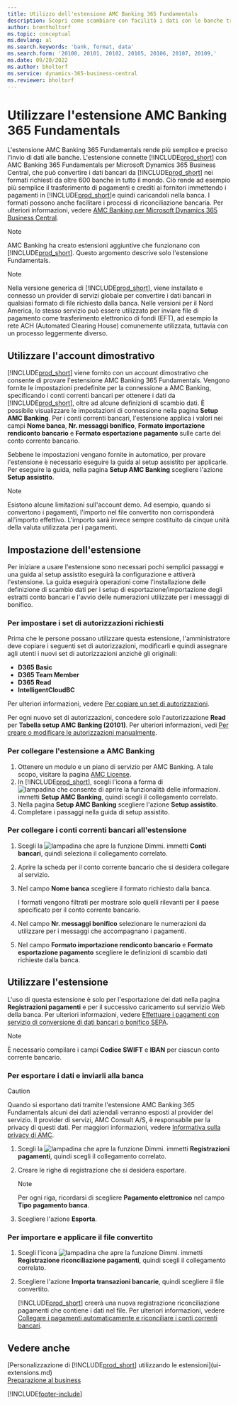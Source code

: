 ```yaml
---
title: Utilizzo dell'estensione AMC Banking 365 Fundamentals
description: Scopri come scambiare con facilità i dati con le banche trasformando i dati nel formato richiesto.
author: brentholtorf
ms.topic: conceptual
ms.devlang: al
ms.search.keywords: 'bank, format, data'
ms.search.form: '20100, 20101, 20102, 20105, 20106, 20107, 20109,'
ms.date: 09/20/2022
ms.author: bholtorf
ms.service: dynamics-365-business-central
ms.reviewer: bholtorf
---
```


# Utilizzare l'estensione AMC Banking 365 Fundamentals

L'estensione AMC Banking 365 Fundamentals rende più semplice e preciso l'invio di dati alle banche. L'estensione connette [!INCLUDE[prod_short](includes/prod_short.md)] con AMC Banking 365 Fundamentals per Microsoft Dynamics 365 Business Central, che può convertire i dati bancari da [!INCLUDE[prod_short](includes/prod_short.md)] nei formati richiesti da oltre 600 banche in tutto il mondo. Ciò rende ad esempio più semplice il trasferimento di pagamenti e crediti ai fornitori immettendo i pagamenti in [!INCLUDE[prod_short](includes/prod_short.md)]e quindi caricandoli nella banca. I formati possono anche facilitare i processi di riconciliazione bancaria. Per ulteriori informazioni, vedere [AMC Banking per Microsoft Dynamics 365 Business Central](https://www.amcbanking.com/bc-fundamentals/).

> [!NOTE]
> AMC Banking ha creato estensioni aggiuntive che funzionano con [!INCLUDE[prod_short](includes/prod_short.md)]. Questo argomento descrive solo l'estensione Fundamentals.

> [!NOTE]
> Nella versione generica di [!INCLUDE[prod_short](includes/prod_short.md)], viene installato e connesso un provider di servizi globale per convertire i dati bancari in qualsiasi formato di file richiesto dalla banca. Nelle versioni per il Nord America, lo stesso servizio può essere utilizzato per inviare file di pagamento come trasferimento elettronico di fondi (EFT), ad esempio la rete ACH (Automated Clearing House) comunemente utilizzata, tuttavia con un processo leggermente diverso.

## Utilizzare l'account dimostrativo

[!INCLUDE[prod_short](includes/prod_short.md)] viene fornito con un account dimostrativo che consente di provare l'estensione AMC Banking 365 Fundamentals. Vengono fornite le impostazioni predefinite per la connessione a AMC Banking, specificando i conti correnti bancari per ottenere i dati da [!INCLUDE[prod_short](includes/prod_short.md)], oltre ad alcune definizioni di scambio dati. È possibile visualizzare le impostazioni di connessione nella pagina **Setup AMC Banking**. Per i conti correnti bancari, l'estensione applica i valori nei campi **Nome banca**, **Nr. messaggi bonifico**, **Formato importazione rendiconto bancario** e **Formato esportazione pagamento** sulle carte del conto corrente bancario.

Sebbene le impostazioni vengano fornite in automatico, per provare l'estensione è necessario eseguire la guida al setup assistito per applicarle. Per eseguire la guida, nella pagina **Setup AMC Banking** scegliere l'azione **Setup assistito**.

> [!NOTE]
> Esistono alcune limitazioni sull'account demo. Ad esempio, quando si convertono i pagamenti, l'importo nel file convertito non corrisponderà all'importo effettivo. L'importo sarà invece sempre costituito da cinque unità della valuta utilizzata per i pagamenti.  

## Impostazione dell'estensione

Per iniziare a usare l'estensione sono necessari pochi semplici passaggi e una guida al setup assistito eseguirà la configurazione e attiverà l'estensione. La guida eseguirà operazioni come l'installazione delle definizione di scambio dati per i setup di esportazione/importazione degli estratti conto bancari e l'avvio delle numerazioni utilizzate per i messaggi di bonifico.  

### Per impostare i set di autorizzazioni richiesti

Prima che le persone possano utilizzare questa estensione, l'amministratore deve copiare i seguenti set di autorizzazioni, modificarli e quindi assegnare agli utenti i nuovi set di autorizzazioni anziché gli originali:

* **D365 Basic**
* **D365 Team Member**
* **D365 Read**
* **IntelligentCloudBC**

Per ulteriori informazioni, vedere [Per copiare un set di autorizzazioni](ui-define-granular-permissions.md#copy-a-permission-set).

Per ogni nuovo set di autorizzazioni, concedere solo l'autorizzazione **Read** per **Tabella setup AMC Banking (20101)**. Per ulteriori informazioni, vedi [Per creare o modificare le autorizzazioni manualmente](ui-define-granular-permissions.md#create-a-permission-set).

### Per collegare l'estensione a AMC Banking

1. Ottenere un modulo e un piano di servizio per AMC Banking. A tale scopo, visitare la pagina [AMC License](https://license.amcbanking.com/register).
2. In [!INCLUDE[prod_short](includes/prod_short.md)], scegli l'icona a forma di ![lampadina che consente di aprire la funzionalità delle informazioni.](media/ui-search/search_small.png "Informazioni sull'operazione che si desidera eseguire") immetti **Setup AMC Banking**, quindi scegli il collegamento correlato.  
3. Nella pagina **Setup AMC Banking** scegliere l'azione **Setup assistito**.
4. Completare i passaggi nella guida di setup assistito.

### Per collegare i conti correnti bancari all'estensione

1. Scegli la ![lampadina che apre la funzione Dimmi.](media/ui-search/search_small.png "Informazioni sull'operazione che si desidera eseguire") immetti **Conti bancari**, quindi seleziona il collegamento correlato.
2. Aprire la scheda per il conto corrente bancario che si desidera collegare al servizio.
3. Nel campo **Nome banca** scegliere il formato richiesto dalla banca.  

   I formati vengono filtrati per mostrare solo quelli rilevanti per il paese specificato per il conto corrente bancario.
4. Nel campo **Nr. messaggi bonifico** selezionare le numerazioni da utilizzare per i messaggi che accompagnano i pagamenti.
5. Nel campo **Formato importazione rendiconto bancario** e **Formato esportazione pagamento** scegliere le definizioni di scambio dati richieste dalla banca.

## Utilizzare l'estensione

L'uso di questa estensione è solo per l'esportazione dei dati nella pagina **Registrazioni pagamenti** e per il successivo caricamento sul servizio Web della banca. Per ulteriori informazioni, vedere [Effettuare i pagamenti con servizio di conversione di dati bancari o bonifico SEPA](finance-make-payments-with-bank-data-conversion-service-or-sepa-credit-transfer.md).

> [!NOTE]
> È necessario compilare i campi **Codice SWIFT** e **IBAN** per ciascun conto corrente bancario.

### Per esportare i dati e inviarli alla banca

> [!CAUTION]  
> Quando si esportano dati tramite l'estensione AMC Banking 365 Fundamentals alcuni dei dati aziendali verranno esposti al provider del servizio. Il provider di servizi, AMC Consult A/S, è responsabile per la privacy di questi dati. Per maggiori informazioni, vedere [Informativa sulla privacy di AMC](https://go.microsoft.com/fwlink/?LinkId=510158).

1. Scegli la ![lampadina che apre la funzione Dimmi.](media/ui-search/search_small.png "Informazioni sull'operazione che si desidera eseguire") immetti **Registrazioni pagamenti**, quindi scegli il collegamento correlato.
2. Creare le righe di registrazione che si desidera esportare.  

   > [!NOTE]
   > Per ogni riga, ricordarsi di scegliere **Pagamento elettronico** nel campo **Tipo pagamento banca**.
3. Scegliere l'azione **Esporta**.

### Per importare e applicare il file convertito

1. Scegli l'icona ![lampadina che apre la funzione Dimmi.](media/ui-search/search_small.png "Informazioni sull'operazione che si desidera eseguire") immetti **Registrazione riconciliazione pagamenti**, quindi scegli il collegamento correlato.
2. Scegliere l'azione **Importa transazioni bancarie**, quindi scegliere il file convertito.  

   [!INCLUDE[prod_short](includes/prod_short.md)] creerà una nuova registrazione riconciliazione pagamenti che contiene i dati nel file. Per ulteriori informazioni, vedere [Collegare i pagamenti automaticamente e riconciliare i conti correnti bancari](receivables-apply-payments-auto-reconcile-bank-accounts.md).

## Vedere anche

[Personalizzazione di [!INCLUDE[prod_short](includes/prod_short.md)] utilizzando le estensioni](ui-extensions.md)  
[Preparazione al business](ui-get-ready-business.md)  

[!INCLUDE[footer-include](includes/footer-banner.md)]
